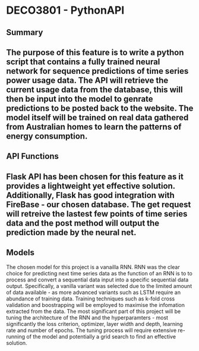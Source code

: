 
# DECO3801 - PythonAPI

## Summary

The purpose of this feature is to write a python script that contains a fully trained neural network for sequence predictions of time series power usage data. The API will retrieve the current usage data from the database, this will then be input into the model to genrate predictions to be posted back to the website. The model itself will be trained on real data gathered from Australian homes to learn the patterns of energy consumption. 
---

## API Functions

Flask API has been chosen for this feature as it provides a lightweight yet effective solution. Additionally, Flask has good integration with FireBase - our chosen database. The get request will retreive the lastest few points of time series data and the post method will output the prediction made by the neural net. 
---

## Models

The chosen model for this project is a vanailla RNN. RNN was the clear choice for predicting next time series data as the function of an RNN is to to process and convert a sequential data input into a specific sequential data output. Specifically, a vanilla variant was selected due to the limited amount of data available - as more advanced variants such as LSTM require an abundance of training data. Training techniques such as k-fold cross validation and boostrapping will be employed to maximise the infomation extracted from the data. The most significant part of this project will be tuning the architecture of the RNN and the hyperparamters - most significantly the loss criterion, optimizer, layer width and depth, learning rate and number of epochs. The tuning process will require extensive re-running of the model and potentially a grid search to find an effective solution. 
